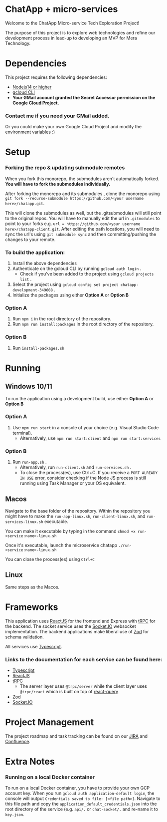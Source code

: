 # ChatApp + micro-services

Welcome to the ChatApp Micro-service Tech Exploration Project! 

The purpose of this project is to explore web technologies and refine our development process in lead-up to developing an MVP for Mera Technology.



# Dependencies

This project requires the following dependencies:
- [Nodejs14 or higher](https://nodejs.org/en/download/)
- [gcloud CLI](https://cloud.google.com/sdk/docs/install)
- **Your GMail account granted the Secret Accessor permission on the Google Cloud Project.**

### Contact me if you need your GMail added.
Or you could make your own Google Cloud Project and modify the environment variables :)


# Setup

### Forking the repo & updating submodule remotes

When you fork this monorepo, the submodules aren't automatically forked. **You will have to fork the submodules individually.**

After forking the monorepo and its submodules , clone the monorepo using `git fork --recurse-submodule https://github.com/<your username here>/chatapp.git`. 

This will clone the submodules as well, but the .gitsubmodules will still point to the original repos. You will have to manually edit the url in `.gitmodules` to point to your forks e.g. `url = https://github.com/<your username here>/chatapp-client.git`. After editing the path locations, you will need to sync the url's using `git submodule sync` and then committing/pushing the changes to your remote.


### To build the application:

1. Install the above dependencies
2. Authenticate on the gcloud CLI by running `gcloud auth login` .
	- Check if you've been added to the project using `gcloud projects list` .
4. Select the project using `gcloud config set project chatapp-development-349608` . 
5. Initialize the packages using either **Option A** or **Option B**

### Option A
1. Run `npm i` in the root directory of the repository.
2. Run `npm run install:packages` in the root directory of the repository.

### Option B
1. Run `install-packages.sh`

# Running

## Windows 10/11

To run the application using a development build, use either **Option A** or **Option B**

### Option A
1. Use `npm run start` in a console of your choice (e.g. Visual Studio Code terminal).
	- Alternatively, use `npm run start:client` and `npm run start:services`

### Option B
1. Run `run-app.sh` .
	- Alternatively, run `run-client.sh` and `run-services.sh` .
	- To close the process(es), use Ctrl+C. If you receive a `PORT ALREADY IN USE` error, consider checking if the Node JS process is still running using Task Manager or your OS equivalent.

## Macos
Navigate to the base folder of the repository. Within the repository you might have to make the `run-app-linux.sh`, `run-client-linux.sh`, and `run-services-linux.sh` executable.

You can make it executable by typing in the command `chmod +x run-<service:name>-linux.sh`

Once it's executable, launch the microservice chatapp `./run-<service:name>-linux.sh`

You can close the process(es) using `Ctrl+C`

## Linux

Same steps as the Macos.

# Frameworks
This application uses [ReactJS](https://reactjs.org/) for the frontend and Express with [tRPC](https://trpc.io/) for the backend. The socket service uses the [Socket.IO](https://socket.io/) websocket implementation. The backend applications make liberal use of [Zod](https://github.com/colinhacks/zod#introduction) for schema validation.

All services use [Typescript](https://www.typescriptlang.org/).


### **Links to the documentation for each service can be found here:**
- [Typescript](https://www.typescriptlang.org/docs/)
- [ReactJS](https://reactjs.org/docs/getting-started.html)
- [tRPC](https://trpc.io/docs)
	- The server layer uses `@trpc/server` while the client layer uses `@trpc/react` which is built on top of [react-query](https://tanstack.com/query/v4/docs/adapters/react-query)
- [Zod](https://github.com/colinhacks/zod#basic-usage)
- [Socket.IO](https://socket.io/docs/v4/)

# Project Management
The project roadmap and task tracking can be found on our [JIRA](https://requizo.atlassian.net/jira/software/projects/CHAT/boards/1) and [Confluence](https://requizo.atlassian.net/wiki/spaces/CHATAPP/overview?homepageId=164048).



# Extra Notes

### Running on a local Docker container
To run on a local Docker container, you have to provide your own GCP account key.
When you run `gcloud auth application-default login`, the console will output `Credentials saved to file: [<file path>]`. Navigate to this file path and copy the `application_default_credentials.json` into the root directory of the service (e.g. `api/.` or `chat-socket/.` and re-name it to `key.json`.